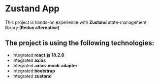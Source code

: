 # Zustand App

This project is hands-on experience with **Zustand** state-management library **(Redux alternative)**

## The project is using the following technologies:

* Integrated **react.js 18.2.0**
* Integrated **axios**
* Integrated **axios-mock-adapter**
* Integrated **bootstrap**
* Integrated **zustand**